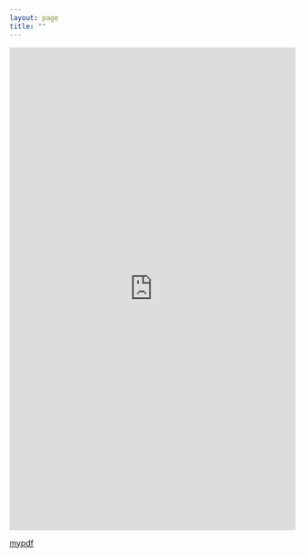```yaml
---
layout: page
title: ""
---
```

<embed src="https://abdgafartunde.github.io/CV.pdf" width="100%" height="850px"/>


<a href="https://abdgafartunde.github.io/CV.pdf">mypdf</a>
